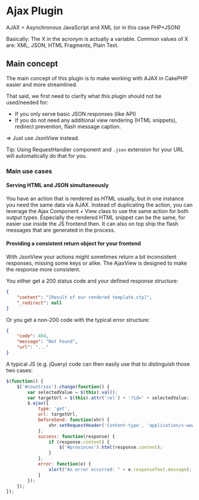 # Ajax Plugin

AJAX = Asynchronous JavaScript and XML (or in this case PHP+JSON)

Basically: The X in the acronym is actually a variable. Common values of X are: XML, JSON, HTML Fragments, Plain Text.

## Main concept

The main concept of this plugin is to make working with AJAX in CakePHP easier and more streamlined.

That said, we first need to clarify what this plugin should not be used/needed for:
- If you only serve basic JSON responses (like API) 
- If you do not need any additional view rendering (HTML snippets), redirect prevention, flash message caption.

=> Just use JsonView instead.
 
Tip: Using RequestHandler component and `.json` extension for your URL will automatically do that for you.

### Main use cases

#### Serving HTML and JSON simultaneously 
You have an action that is rendered as HTML usually, but in one instance you need the same data via AJAX.
Instead of duplicating the action, you can leverage the Ajax Component + View class to use the same action for both output types.
Especially the rendered HTML snippet can be the same, for easier use inside the JS frontend then.
It can also on top ship the flash messages that are generated in the process.

#### Providing a consistent return object for your frontend

With JsonView your actions might sometimes return a bit inconsistent responses, missing some keys or alike. 
The AjaxView is designed to make the response more consistent.

You either get a 200 status code and your defined response structure:
```json
{
    "content": "[Result of our rendered template.ctp]",
    "_redirect": null
}
```

Or you get a non-200 code with the typical error structure:
```json
{
    "code": 404,
    "message": "Not Found",
    "url": "..."
}
```

A typical JS (e.g. jQuery) code can then easily use that to distinguish those two cases:
```js
$(function() {
	$('#countries').change(function() {
		var selectedValue = $(this).val();
		var targetUrl = $(this).attr('rel') + '?id=' + selectedValue;
		$.ajax({
			type: 'get',
			url: targetUrl,
			beforeSend: function(xhr) {
				xhr.setRequestHeader('Content-type', 'application/x-www-form-urlencoded');
			},
			success: function(response) {
				if (response.content) {
					$('#provinces').html(response.content);
				}
			},
			error: function(e) {
				alert("An error occurred: " + e.responseText.message);
			}
		});
	});
});
```
